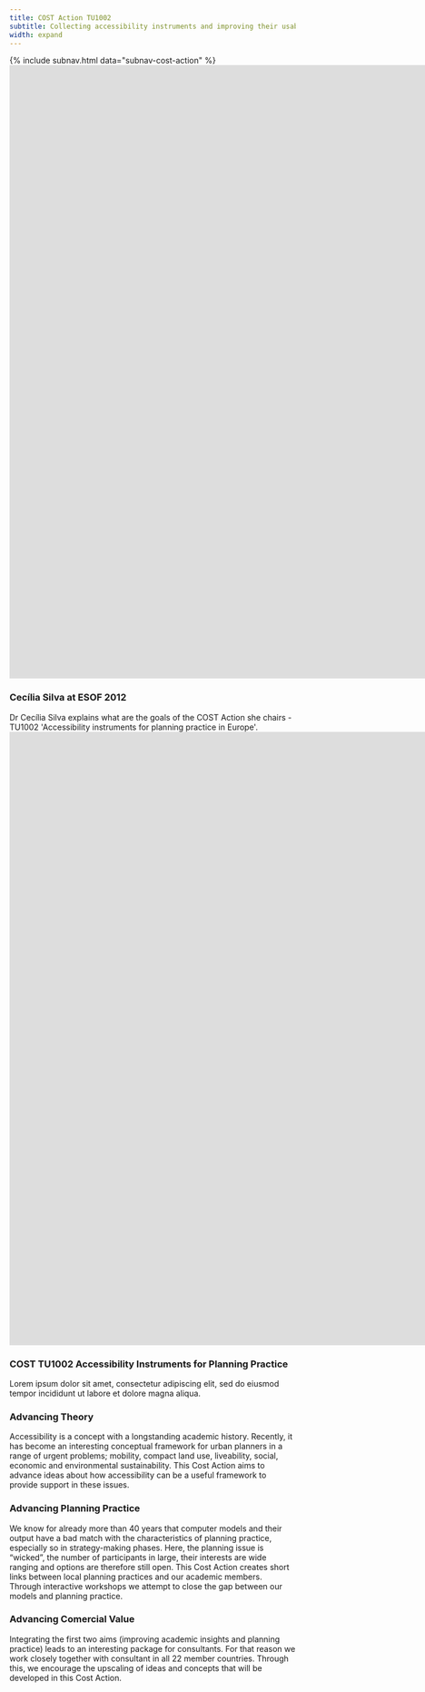 ```yaml
---
title: COST Action TU1002
subtitle: Collecting accessibility instruments and improving their usability for planning practices
width: expand
---
```


<div class="uk-section uk-padding-remove-bottom">
  <div class="uk-container">
    {% include subnav.html data="subnav-cost-action" %}
  </div>
</div>

<div class="uk-section">
  <div class="uk-container">
    <div class="uk-card uk-grid-collapse uk-child-width-1-2@m" data-uk-grid>
      <div class="uk-card-media-left uk-cover-container">
        <iframe
          src="https://www.youtube-nocookie.com/embed/Wop5mRtMdW0?autoplay=0&amp;showinfo=0&amp;rel=0&amp;modestbranding=1&amp;playsinline=1"
          width="1920" height="1080" frameborder="0" allowfullscreen uk-responsive></iframe>
      </div>
      <div class="uk-flex uk-flex-middle">
        <div class="uk-card-body">
          <h3 class="uk-card-title">Cecília Silva at ESOF 2012</h3>
          <div>
            Dr Cecília Silva explains what are the goals of the COST Action she chairs - TU1002 'Accessibility instruments
            for planning practice in Europe'.
          </div>
        </div>
      </div>
    </div>
    <div class="uk-card uk-grid-collapse uk-child-width-1-2@m uk-margin-large-top" data-uk-grid>
      <div class="uk-flex-last@s uk-card-media-right uk-cover-container">
        <iframe
          src="https://www.youtube-nocookie.com/embed/FMndvclQgpQ?autoplay=0&amp;showinfo=0&amp;rel=0&amp;modestbranding=1&amp;playsinline=1"
          width="1920" height="1080" frameborder="0" allowfullscreen uk-responsive></iframe>
      </div>
      <div class="uk-flex uk-flex-middle">
        <div class="uk-card-body">
          <h3 class="uk-card-title">COST TU1002 Accessibility Instruments for Planning Practice</h3>
          <div>
            Lorem ipsum dolor sit amet, consectetur adipiscing elit, sed do eiusmod tempor incididunt ut labore et dolore magna aliqua.
          </div>
        </div>
      </div>
    </div>
  </div>
</div>

<div class="uk-section uk-background-primary-xlight">
  <div class="uk-container">
    <div class="uk-child-width-expand@s" data-uk-grid>
      <div>
        <h3>Advancing Theory</h3>
        <div>
          Accessibility is a concept with a longstanding academic history. Recently, it has become an interesting conceptual
          framework for urban planners in a range of urgent problems; mobility, compact land use, liveability, social,
          economic and environmental sustainability. This Cost Action aims to advance ideas about how accessibility can be a
          useful framework to provide support in these issues.
        </div>
      </div>
      <div>
        <h3>Advancing Planning Practice</h3>
        <div>
          We know for already more than 40 years that computer models and their output have a bad match with the
          characteristics of planning practice, especially so in strategy-making phases. Here, the planning issue is
          “wicked”, the number of participants in large, their interests are wide ranging and options are therefore still
          open. This Cost Action creates short links between local planning practices and our academic members. Through
          interactive workshops we attempt to close the gap between our models and planning practice.
        </div>
      </div>
      <div>
        <h3>Advancing Comercial Value</h3>
        <div>
          Integrating the first two aims (improving academic insights and planning practice) leads to an interesting package
          for consultants. For that reason we work closely together with consultant in all 22 member countries. Through
          this, we encourage the upscaling of ideas and concepts that will be developed in this Cost Action.
        </div>
      </div>
    </div>
  </div>
</div>